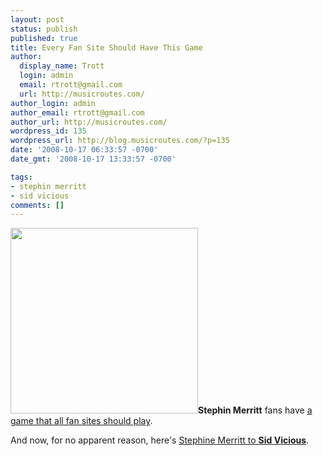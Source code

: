 ```yaml
---
layout: post
status: publish
published: true
title: Every Fan Site Should Have This Game
author:
  display_name: Trott
  login: admin
  email: rtrott@gmail.com
  url: http://musicroutes.com/
author_login: admin
author_email: rtrott@gmail.com
author_url: http://musicroutes.com/
wordpress_id: 135
wordpress_url: http://blog.musicroutes.com/?p=135
date: '2008-10-17 06:33:57 -0700'
date_gmt: '2008-10-17 13:33:57 -0700'

tags:
- stephin merritt
- sid vicious
comments: []
---
```

<p><img class="alignright size-medium wp-image-136" title="Wasps' Nests" src="http://blog.musicroutes.com/wp-content/uploads/2008/10/6wasps_large-300x297.jpg" alt="" width="300" height="297" /><strong>Stephin Merritt</strong> fans have <a href="http://stephinsongs.wiw.org/game.html" target="_blank">a game that all fan sites should play</a>.</p>
<p>And now, for no apparent reason, here's <a href="http://musicroutes.com/route.php?musicianName=Stephin+Merritt&musicianName2=Sid+Vicious" target="_blank">Stephine Merritt to <strong>Sid Vicious</strong></a>.</p>
